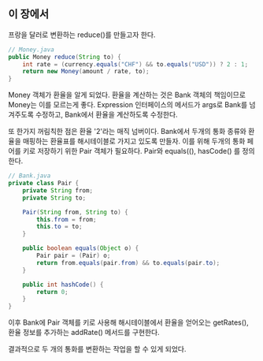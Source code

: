 ## 이 장에서
프랑을 달러로 변환하는 reduce()를 만들고자 한다.


```java
// Money.java
public Money reduce(String to) {
    int rate = (currency.equals("CHF") && to.equals("USD")) ? 2 : 1;
    return new Money(amount / rate, to);
}
```

Money 객체가 환율을 알게 되었다. 환율을 계산하는 것은 Bank 객체의 책임이므로 Money는 이를 모르는게 좋다.
Expression 인터페이스의 메서드가 args로 Bank를 넘겨주도록 수정하고, Bank에서 환율을 계산하도록 수정한다.

또 한가지 꺼림칙한 점은 환율 '2'라는 매직 넘버이다. Bank에서 두개의 통화 종류와 환율을 매핑하는 환율표를 해시테이블로 가지고 있도록 만들자. 이를 위해 두개의 통화 페어를 키로 저장하기 위한 Pair 객체가 필요하다. Pair와 equals((), hasCode()
를 정의한다.
```java
// Bank.java
private class Pair {
    private String from;
    private String to;

    Pair(String from, String to) {
        this.from = from;
        this.to = to;
    }

    public boolean equals(Object o) {
        Pair pair = (Pair) o;
        return from.equals(pair.from) && to.equals(pair.to);
    }

    public int hashCode() {
        return 0;
    }
}
```

이후 Bank에 Pair 객체를 키로 사용해 해시테이블에서 환율을 얻어오는 getRates(), 환율 정보를 추가하는 addRate() 메서드를 구현한다.

결과적으로 두 개의 통화를 변환하는 작업을 할 수 있게 되었다.